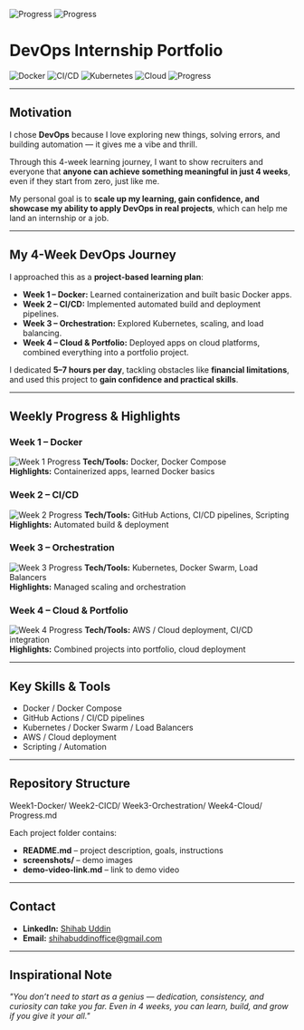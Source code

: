 ![Progress](https://img.shields.io/badge/Progress-7%25-brightgreen)
![Progress](https://img.shields.io/badge/Progress-3%25-brightgreen)
# DevOps Internship Portfolio

![Docker](https://img.shields.io/badge/Docker-20.10-blue)
![CI/CD](https://img.shields.io/badge/CI/CD-GitHub%20Actions-green)
![Kubernetes](https://img.shields.io/badge/Kubernetes-1.27-blue)
![Cloud](https://img.shields.io/badge/Cloud-AWS-orange)
![Progress](https://img.shields.io/badge/Progress-0%25-brightgreen)


---

## Motivation

I chose **DevOps** because I love exploring new things, solving errors, and building automation — it gives me a vibe and thrill.  

Through this 4-week learning journey, I want to show recruiters and everyone that **anyone can achieve something meaningful in just 4 weeks**, even if they start from zero, just like me.  

My personal goal is to **scale up my learning, gain confidence, and showcase my ability to apply DevOps in real projects**, which can help me land an internship or a job.

---

## My 4-Week DevOps Journey

I approached this as a **project-based learning plan**:

- **Week 1 – Docker:** Learned containerization and built basic Docker apps.  
- **Week 2 – CI/CD:** Implemented automated build and deployment pipelines.  
- **Week 3 – Orchestration:** Explored Kubernetes, scaling, and load balancing.  
- **Week 4 – Cloud & Portfolio:** Deployed apps on cloud platforms, combined everything into a portfolio project.  

I dedicated **5–7 hours per day**, tackling obstacles like **financial limitations**, and used this project to **gain confidence and practical skills**.  

---

## Weekly Progress & Highlights

### Week 1 – Docker
![Week 1 Progress](https://img.shields.io/badge/Progress-100%25-brightgreen)
**Tech/Tools:** Docker, Docker Compose  
**Highlights:** Containerized apps, learned Docker basics

### Week 2 – CI/CD
![Week 2 Progress](https://img.shields.io/badge/Progress-90%25-yellow)
**Tech/Tools:** GitHub Actions, CI/CD pipelines, Scripting  
**Highlights:** Automated build & deployment

### Week 3 – Orchestration
![Week 3 Progress](https://img.shields.io/badge/Progress-80%25-orange)
**Tech/Tools:** Kubernetes, Docker Swarm, Load Balancers  
**Highlights:** Managed scaling and orchestration

### Week 4 – Cloud & Portfolio
![Week 4 Progress](https://img.shields.io/badge/Progress-70%25-red)
**Tech/Tools:** AWS / Cloud deployment, CI/CD integration  
**Highlights:** Combined projects into portfolio, cloud deployment

---

## Key Skills & Tools

- Docker / Docker Compose  
- GitHub Actions / CI/CD pipelines  
- Kubernetes / Docker Swarm / Load Balancers  
- AWS / Cloud deployment  
- Scripting / Automation  

---

## Repository Structure

Week1-Docker/
Week2-CICD/
Week3-Orchestration/
Week4-Cloud/
Progress.md



Each project folder contains:

- **README.md** – project description, goals, instructions  
- **screenshots/** – demo images  
- **demo-video-link.md** – link to demo video  

---

## Contact

- **LinkedIn:** [Shihab Uddin](https://www.linkedin.com/in/shihab369/)  
- **Email:** shihabuddinoffice@gmail.com  

---

## Inspirational Note

*"You don’t need to start as a genius — dedication, consistency, and curiosity can take you far. Even in 4 weeks, you can learn, build, and grow if you give it your all."*


